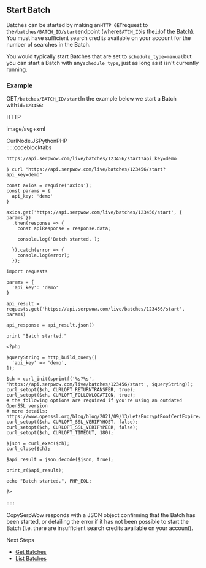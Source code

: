 Start Batch
-----------

Batches can be started by making an`HTTP GET`request to the`/batches/BATCH_ID/start`endpoint (where`BATCH_ID`is the`id`of the Batch). You must have sufficient search credits available on your account for the number of searches in the Batch.

You would typically start Batches that are set to `schedule_type=manual`but you can start a Batch with any`schedule_type`, just as long as it isn't currently running.

### Example

GET`/batches/BATCH_ID/start`In the example below we start a Batch with`id=123456`:



HTTP



image/svg+xml
































CurlNode.JSPythonPHP  
:::::codeblocktabs


```
https://api.serpwow.com/live/batches/123456/start?api_key=demo
```

```
$ curl "https://api.serpwow.com/live/batches/123456/start?api_key=demo"
```

```
const axios = require('axios');
const params = {
  api_key: 'demo'
}

axios.get('https://api.serpwow.com/live/batches/123456/start', { params })
  .then(response => {
    const apiResponse = response.data;

    console.log('Batch started.');

  }).catch(error => {
    console.log(error);
  });
```

```
import requests

params = {
  'api_key': 'demo'
}

api_result = requests.get('https://api.serpwow.com/live/batches/123456/start', params)

api_response = api_result.json()

print "Batch started."
```

```
<?php
      
$queryString = http_build_query([
  'api_key' => 'demo',
]);

$ch = curl_init(sprintf('%s?%s', 'https://api.serpwow.com/live/batches/123456/start', $queryString));
curl_setopt($ch, CURLOPT_RETURNTRANSFER, true);
curl_setopt($ch, CURLOPT_FOLLOWLOCATION, true);
# the following options are required if you're using an outdated OpenSSL version
# more details: https://www.openssl.org/blog/blog/2021/09/13/LetsEncryptRootCertExpire/
curl_setopt($ch, CURLOPT_SSL_VERIFYHOST, false);
curl_setopt($ch, CURLOPT_SSL_VERIFYPEER, false);
curl_setopt($ch, CURLOPT_TIMEOUT, 180);

$json = curl_exec($ch);
curl_close($ch);

$api_result = json_decode($json, true);

print_r($api_result);

echo "Batch started.", PHP_EOL;

?>
```
  
:::::

CopySerpWow responds with a JSON object confirming that the Batch has been started, or detailing the error if it has not been possible to start the Batch (i.e. there are insufficient search credits available on your account).

Next Steps

* [Get Batches](/docs/batches-api/batches/get)
* [List Batches](/docs/batches-api/batches/list)
